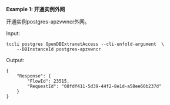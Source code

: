 **Example 1: 开通实例外网**

开通实例postgres-apzvwncr外网。

Input: 

```
tccli postgres OpenDBExtranetAccess --cli-unfold-argument  \
    --DBInstanceId postgres-apzvwncr
```

Output: 
```
{
    "Response": {
        "FlowId": 23515,
        "RequestId": "08fdf411-5d39-44f2-8e1d-a58ee60b237d"
    }
}
```


